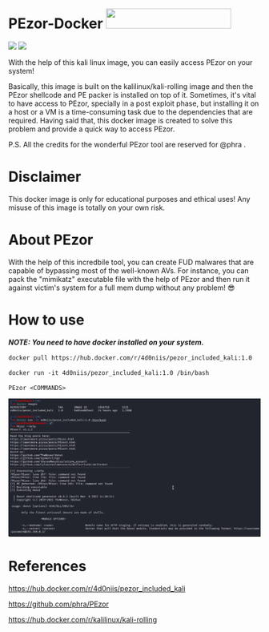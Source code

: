 # PEzor-Docker <img src="https://upload.wikimedia.org/wikipedia/commons/7/79/Docker_%28container_engine%29_logo.png" width=250 height=40>
<img src="https://img.shields.io/badge/Docker-Image-blue">     <img src="https://img.shields.io/badge/PEzor-Packer-blueviolet">

With the help of this kali linux image, you can easily access PEzor on your system! 

Basically, this image is built on the kalilinux/kali-rolling image and then the PEzor shellcode and PE packer is installed on top of it. Sometimes, it's vital to have access to PEzor, specially in a post exploit phase, but installing it on a host or a VM is a time-consuming task due to the dependencies that are required. Having said that, this docker image is created to solve this problem and provide a quick way to access PEzor.


P.S. All the credits for the wonderful PEzor tool are reserved for @phra .

# Disclaimer
This docker image is only for educational purposes and ethical uses! Any misuse of this image is totally on your own risk. 

# About PEzor
With the help of this incredbile tool, you can create FUD malwares that are capable of bypassing most of the well-known AVs. 
For instance, you can pack the "mimikatz" executable file with the help of PEzor and then run it against victim's system for a full mem dump without any problem! 😎

# How to use
*<b> NOTE: You need to have docker installed on your system. </b>*

```
docker pull https://hub.docker.com/r/4d0niis/pezor_included_kali:1.0
```
```
docker run -it 4d0niis/pezor_included_kali:1.0 /bin/bash
```
```
PEzor <COMMANDS>
```

<img src="https://raw.githubusercontent.com/4D0niiS/PEzor-Docker/main/PEzor_docker.png?token=GHSAT0AAAAAABSJNQCE2IVME72JKYJYXYGOYRI2I5Q">


# References
https://hub.docker.com/r/4d0niis/pezor_included_kali

https://github.com/phra/PEzor

https://hub.docker.com/r/kalilinux/kali-rolling



